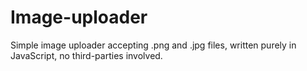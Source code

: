 Image-uploader
==============

Simple image uploader accepting .png and .jpg files, written purely in JavaScript, no third-parties involved.

